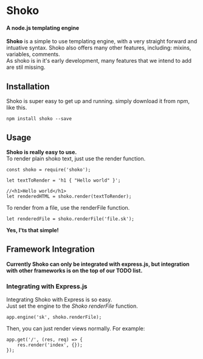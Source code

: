 # Shoko

#### A node.js templating engine

**Shoko** is a simple to use templating engine, with a very straight forward and intuative syntax. Shoko also offers many other features, including: mixins, variables, comments.  
As shoko is in it's early development, many features that we intend to add are stil missing.

## Installation

Shoko is super easy to get up and running.
simply download it from npm, like this.

    npm install shoko --save

## Usage

**Shoko is really easy to use.**  
To render plain shoko text, just use the render function.

    const shoko = require('shoko');  

    let textToRender = 'h1 { "Hello world" }';

    //<h1>Hello world</h1>
    let renderedHTML = shoko.render(textToRender);

To render from a file, use the renderFile function.

    let renderedFile = shoko.renderFile('file.sk');

**Yes, I'ts that simple!**

## Framework Integration

**Currently Shoko can only be integrated with express.js, but integration with other frameworks is on the top of our TODO list.**

### Integrating with Express.js

Integrating Shoko with Express is so easy.  
Just set the engine to the _Shoko renderFile_ function.

    app.engine('sk', shoko.renderFile);

Then, you can just render views normally. For example:

    app.get('/', (res, req) => {
        res.render('index', {});
    });